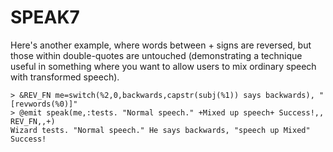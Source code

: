 # SPEAK7

  Here's another example, where words between + signs are reversed, but those within double-quotes are untouched (demonstrating a technique useful in something where you want to allow users to mix ordinary speech with transformed speech).

    > &REV_FN me=switch(%2,0,backwards,capstr(subj(%1)) says backwards), "[revwords(%0)]"
    > @emit speak(me,:tests. "Normal speech." +Mixed up speech+ Success!,, REV_FN,,+)
    Wizard tests. "Normal speech." He says backwards, "speech up Mixed" Success!


